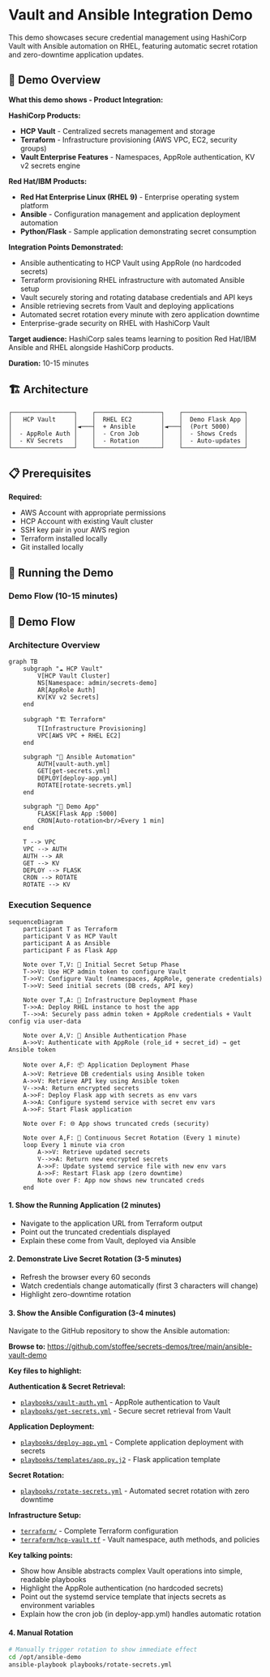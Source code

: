 # Vault and Ansible Integration Demo

This demo showcases secure credential management using HashiCorp Vault with Ansible automation on RHEL, featuring automatic secret rotation and zero-downtime application updates.

## 🎯 Demo Overview

**What this demo shows - Product Integration:**

**HashiCorp Products:**
- **HCP Vault** - Centralized secrets management and storage
- **Terraform** - Infrastructure provisioning (AWS VPC, EC2, security groups)
- **Vault Enterprise Features** - Namespaces, AppRole authentication, KV v2 secrets engine

**Red Hat/IBM Products:**
- **Red Hat Enterprise Linux (RHEL 9)** - Enterprise operating system platform
- **Ansible** - Configuration management and application deployment automation
- **Python/Flask** - Sample application demonstrating secret consumption

**Integration Points Demonstrated:**
- Ansible authenticating to HCP Vault using AppRole (no hardcoded secrets)
- Terraform provisioning RHEL infrastructure with automated Ansible setup
- Vault securely storing and rotating database credentials and API keys
- Ansible retrieving secrets from Vault and deploying applications
- Automated secret rotation every minute with zero application downtime
- Enterprise-grade security on RHEL with HashiCorp Vault

**Target audience:** HashiCorp sales teams learning to position Red Hat/IBM Ansible and RHEL alongside HashiCorp products.

**Duration:** 10-15 minutes

## 🏗️ Architecture

```
┌─────────────────┐    ┌──────────────────┐    ┌─────────────────┐
│   HCP Vault     │    │  RHEL EC2        │    │  Demo Flask App │
│                 │◄───┤  + Ansible       │◄───┤  (Port 5000)    │
│  - AppRole Auth │    │  - Cron Job      │    │  - Shows Creds  │
│  - KV Secrets   │    │  - Rotation      │    │  - Auto-updates │
└─────────────────┘    └──────────────────┘    └─────────────────┘
```

## 📋 Prerequisites

**Required:**
- AWS Account with appropriate permissions
- HCP Account with existing Vault cluster
- SSH key pair in your AWS region
- Terraform installed locally
- Git installed locally



## 🎪 Running the Demo

### Demo Flow (10-15 minutes)

## 🔄 Demo Flow

### Architecture Overview
```mermaid
graph TB
    subgraph "☁️ HCP Vault"
        V[HCP Vault Cluster]
        NS[Namespace: admin/secrets-demo]
        AR[AppRole Auth]
        KV[KV v2 Secrets]
    end
    
    subgraph "🏗️ Terraform"
        T[Infrastructure Provisioning]
        VPC[AWS VPC + RHEL EC2]
    end
    
    subgraph "🤖 Ansible Automation"
        AUTH[vault-auth.yml]
        GET[get-secrets.yml] 
        DEPLOY[deploy-app.yml]
        ROTATE[rotate-secrets.yml]
    end
    
    subgraph "🎯 Demo App"
        FLASK[Flask App :5000]
        CRON[Auto-rotation<br/>Every 1 min]
    end
    
    T --> VPC
    VPC --> AUTH
    AUTH --> AR
    GET --> KV
    DEPLOY --> FLASK
    CRON --> ROTATE
    ROTATE --> KV
```

### Execution Sequence
```mermaid
sequenceDiagram
    participant T as Terraform
    participant V as HCP Vault
    participant A as Ansible
    participant F as Flask App
    
    Note over T,V: 🔐 Initial Secret Setup Phase
    T->>V: Use HCP admin token to configure Vault
    T->>V: Configure Vault (namespaces, AppRole, generate credentials)
    T->>V: Seed initial secrets (DB creds, API key)
    
    Note over T,A: 🚀 Infrastructure Deployment Phase  
    T->>A: Deploy RHEL instance to host the app
    T-->>A: Securely pass admin token + AppRole credentials + Vault config via user-data
    
    Note over A,V: 🔑 Ansible Authentication Phase
    A->>V: Authenticate with AppRole (role_id + secret_id) → get Ansible token
    
    Note over A,F: 📦 Application Deployment Phase
    A->>V: Retrieve DB credentials using Ansible token
    A->>V: Retrieve API key using Ansible token
    V-->>A: Return encrypted secrets
    A->>F: Deploy Flask app with secrets as env vars
    A->>A: Configure systemd service with secret env vars
    A->>F: Start Flask application
    
    Note over F: 🌐 App shows truncated creds (security)
    
    Note over A,F: 🔄 Continuous Secret Rotation (Every 1 minute)
    loop Every 1 minute via cron
        A->>V: Retrieve updated secrets
        V-->>A: Return new encrypted secrets
        A->>F: Update systemd service file with new env vars
        A->>F: Restart Flask app (zero downtime)
        Note over F: App now shows new truncated creds
    end
```

#### 1. Show the Running Application (2 minutes)
- Navigate to the application URL from Terraform output
- Point out the truncated credentials displayed
- Explain these come from Vault, deployed via Ansible

#### 2. Demonstrate Live Secret Rotation (3-5 minutes)
- Refresh the browser every 60 seconds
- Watch credentials change automatically (first 3 characters will change)
- Highlight zero-downtime rotation

#### 3. Show the Ansible Configuration (3-4 minutes)
Navigate to the GitHub repository to show the Ansible automation:

**Browse to:** https://github.com/stoffee/secrets-demos/tree/main/ansible-vault-demo

**Key files to highlight:**

**Authentication & Secret Retrieval:**
- [`playbooks/vault-auth.yml`](https://github.com/stoffee/secrets-demos/blob/main/ansible-vault-demo/playbooks/vault-auth.yml) - AppRole authentication to Vault
- [`playbooks/get-secrets.yml`](https://github.com/stoffee/secrets-demos/blob/main/ansible-vault-demo/playbooks/get-secrets.yml) - Secure secret retrieval from Vault

**Application Deployment:**
- [`playbooks/deploy-app.yml`](https://github.com/stoffee/secrets-demos/blob/main/ansible-vault-demo/playbooks/deploy-app.yml) - Complete application deployment with secrets
- [`playbooks/templates/app.py.j2`](https://github.com/stoffee/secrets-demos/blob/main/ansible-vault-demo/playbooks/templates/app.py.j2) - Flask application template

**Secret Rotation:**
- [`playbooks/rotate-secrets.yml`](https://github.com/stoffee/secrets-demos/blob/main/ansible-vault-demo/playbooks/rotate-secrets.yml) - Automated secret rotation with zero downtime

**Infrastructure Setup:**
- [`terraform/`](https://github.com/stoffee/secrets-demos/tree/main/ansible-vault-demo/terraform) - Complete Terraform configuration
- [`terraform/hcp-vault.tf`](https://github.com/stoffee/secrets-demos/blob/main/ansible-vault-demo/terraform/hcp-vault.tf) - Vault namespace, auth methods, and policies

**Key talking points:**
- Show how Ansible abstracts complex Vault operations into simple, readable playbooks
- Highlight the AppRole authentication (no hardcoded secrets)
- Point out the systemd service template that injects secrets as environment variables
- Explain how the cron job (in deploy-app.yml) handles automatic rotation

#### 4. Manual Rotation
```bash
# Manually trigger rotation to show immediate effect
cd /opt/ansible-demo
ansible-playbook playbooks/rotate-secrets.yml